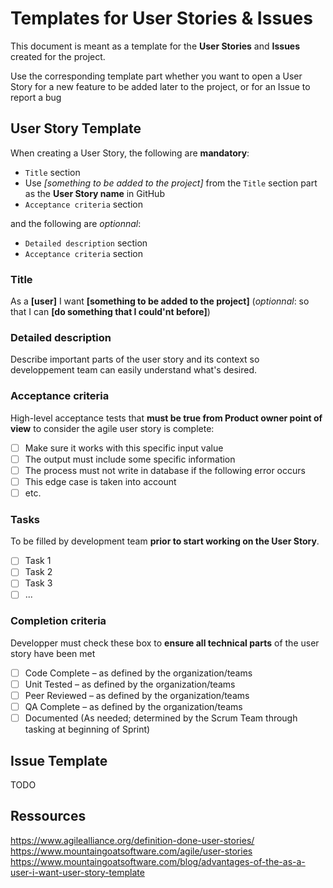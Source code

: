 # Templates for User Stories & Issues

This document is meant as a template for the **User Stories** and **Issues** created for the project.

Use the corresponding template part whether you want to open a User Story for a new feature to be added later to the project, or for an Issue to report a bug

## User Story Template

When creating a User Story, the following are **mandatory**:
- `Title` section
- Use _[something to be added to the project]_ from the `Title` section part as the **User Story name** in GitHub
- `Acceptance criteria` section

and the following are _optionnal_:
- `Detailed description` section
- `Acceptance criteria` section

### Title

As a **[user]** I want **[something to be added to the project]** (_optionnal_: so that I can **[do something that I could'nt before]**)

### Detailed description

Describe important parts of the user story and its context so developpement team can easily understand what's desired.

### Acceptance criteria

High-level acceptance tests that **must be true from Product owner point of view** to consider the agile user story is complete:
- [ ] Make sure it works with this specific input value
- [ ] The output must include some specific information
- [ ] The process must not write in database if the following error occurs
- [ ] This edge case is taken into account
- [ ] etc.

### Tasks

To be filled by development team **prior to start working on the User Story**.

- [ ] Task 1
- [ ] Task 2
- [ ] Task 3
- [ ] ...

### Completion criteria

Developper must check these box to **ensure all technical parts** of the user story have been met
- [ ] Code Complete – as defined by the organization/teams
- [ ] Unit Tested – as defined by the organization/teams
- [ ] Peer Reviewed – as defined by the organization/teams
- [ ] QA Complete – as defined by the organization/teams
- [ ] Documented (As needed; determined by the Scrum Team through tasking at beginning of Sprint)

## Issue Template

TODO

## Ressources
https://www.agilealliance.org/definition-done-user-stories/
https://www.mountaingoatsoftware.com/agile/user-stories
https://www.mountaingoatsoftware.com/blog/advantages-of-the-as-a-user-i-want-user-story-template
